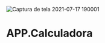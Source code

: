 ![Captura de tela 2021-07-17 190001](https://user-images.githubusercontent.com/50720925/126050210-8913d2c9-60fb-4839-9e2b-41601252dbf9.png)
# APP.Calculadora
